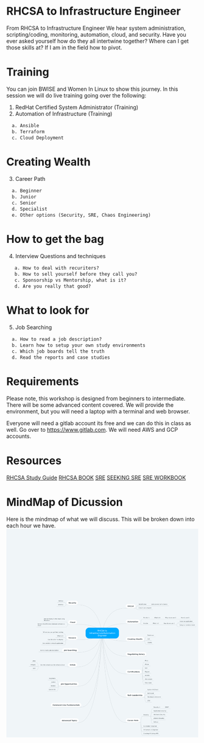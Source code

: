 # RHCSA to Infrastructure Engineer


From RHCSA to Infrastructure Engineer
We hear system administration, scripting/coding, monitoring, automation, cloud, and security. Have you ever asked yourself how do they all intertwine together? Where can I get those skills at? If I am in the field how to pivot.

# Training
You can join BWISE and Women In Linux to show this journey. In this session we will do live training going over the following:
1.	RedHat Certified System Administrator (Training)
2.	Automation of Infrastructure (Training)
```
  a. Ansible
  b. Terraform
  c. Cloud Deployment
```
# Creating Wealth

3.	Career Path
```
  a. Beginner
  b. Junior
  c. Senior
  d. Specialist
  e. Other options (Security, SRE, Chaos Engineering)
```
# How to get the bag
4.	Interview Questions and techniques
```
   a. How to deal with recuriters?
   b. How to sell yourself before they call you?
   c. Sponsorship vs Mentorship, what is it?
   d. Are you really that good?
 ```

# What to look for
5.  Job Searching
```
  a. How to read a job description?
  b. Learn how to setup your own study environments
  c. Which job boards tell the truth
  d. Read the reports and case studies
```

# Requirements
Please note, this workshop is designed from beginners to intermediate. There will be some advanced content covered. We will provide the environment, but you will need a laptop with a terminal and web browser.

Everyone will need a gitlab account its free and we can do this in class as well. Go over to https://www.gitlab.com. We will need AWS and GCP accounts.

# Resources

[RHCSA Study Guide](https://github.com/RexDjere/RHCSA)
[RHCSA BOOK](https://www.amazon.com/RHCSA-Linux-Certification-Study-Seventh/dp/0071841962/ref=pd_lpo_sbs_14_t_0?_encoding=UTF8&psc=1&refRID=B2J267N730EGT0X2BW8B)
[SRE](https://www.amazon.com/Site-Reliability-Engineering-Production-Systems/dp/149192912X/ref=sr_1_3?s=books&ie=UTF8&qid=1549076294&sr=1-3&keywords=SRE)
[SEEKING SRE](https://www.amazon.com/Seeking-SRE-Conversations-Running-Production/dp/1491978864/ref=sr_1_5?s=books&ie=UTF8&qid=1549076294&sr=1-5&keywords=SRE)
[SRE WORKBOOK](https://www.amazon.com/Site-Reliability-Workbook-Practical-Implement/dp/1492029505/ref=sr_1_4?s=books&ie=UTF8&qid=1549076294&sr=1-4&keywords=SRE)




# MindMap of Dicussion
Here is the mindmap of what we will discuss. This will be broken down into each hour we have.
![alt text](RHCSA_to_Infrastructure_Automation_Engineer.png)
